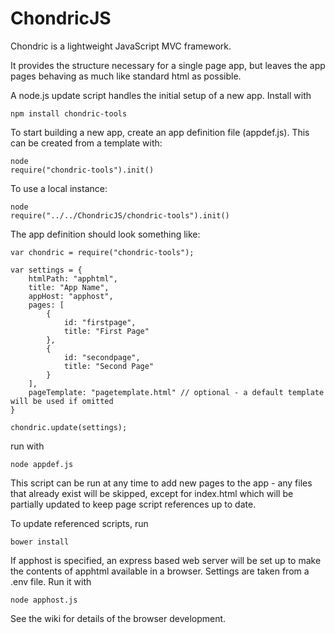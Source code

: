 ChondricJS
==========

Chondric is a lightweight JavaScript MVC framework.

It provides the structure necessary for a single page app, but leaves the app pages behaving as much like standard html as possible.

A node.js update script handles the initial setup of a new app. Install with

    npm install chondric-tools

To start building a new app, create an app definition file (appdef.js). This can be created from a template with:

    node
    require("chondric-tools").init()

To use a local instance:

    node
    require("../../ChondricJS/chondric-tools").init()


The app definition should look something like:

    var chondric = require("chondric-tools");

    var settings = {
        htmlPath: "apphtml",
        title: "App Name",
        appHost: "apphost",
        pages: [
            {
                id: "firstpage",
                title: "First Page"
            },
            {
                id: "secondpage",
                title: "Second Page"
            }
        ],
        pageTemplate: "pagetemplate.html" // optional - a default template will be used if omitted
    }

    chondric.update(settings);


run with

    node appdef.js

This script can be run at any time to add new pages to the app - any files that already exist will be skipped, except for index.html which will be partially updated to keep page script references up to date.

To update referenced scripts, run

    bower install

If apphost is specified, an express based web server will be set up to make the contents of apphtml available in a browser. Settings are taken from a .env file. Run it with

    node apphost.js

See the wiki for details of the browser development.